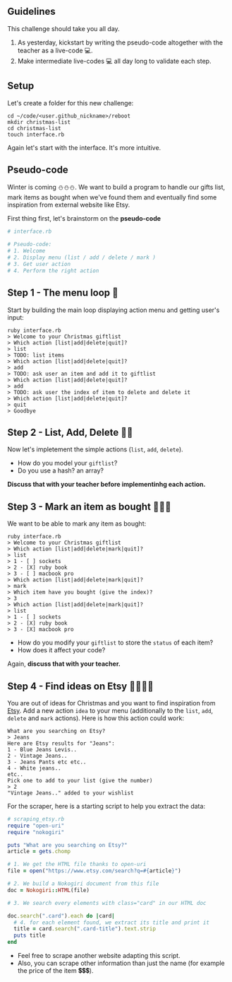 ## Guidelines

This challenge should take you all day.

1. As yesterday, kickstart by writing the pseudo-code altogether with the teacher as a live-code 💻.
2. Make intermediate live-codes 💻 all day long to validate each step.

## Setup

Let's create a folder for this new challenge:

```shell
cd ~/code/<user.github_nickname>/reboot
mkdir christmas-list
cd christmas-list
touch interface.rb
```

Again let's start with the interface. It's more intuitive.

## Pseudo-code

Winter is coming ⛄⛄⛄. We want to build a program to handle our gifts list, mark items as bought when we've found them and eventually find some inspiration from external website like Etsy.

First thing first, let's brainstorm on the **pseudo-code**


```ruby
# interface.rb

# Pseudo-code:
# 1. Welcome
# 2. Display menu (list / add / delete / mark )
# 3. Get user action
# 4. Perform the right action
```

## Step 1 - The menu loop 🎁

Start by building the main loop displaying action menu and getting user's input:

```shell
ruby interface.rb
> Welcome to your Christmas giftlist
> Which action [list|add|delete|quit]?
> list
> TODO: list items
> Which action [list|add|delete|quit]?
> add
> TODO: ask user an item and add it to giftlist
> Which action [list|add|delete|quit]?
> add
> TODO: ask user the index of item to delete and delete it
> Which action [list|add|delete|quit]?
> quit
> Goodbye
```

## Step 2 - List, Add, Delete 🎁🎁

Now let's impletement the simple actions (`list`, `add`, `delete`).

- How do you model your `giftlist`?
- Do you use a hash? an array?

**Discuss that with your teacher before implementinhg each action.**

## Step 3 - Mark an item as bought 🎁🎁🎁

We want to be able to mark any item as bought:

```shell
ruby interface.rb
> Welcome to your Christmas giftlist
> Which action [list|add|delete|mark|quit]?
> list
> 1 - [ ] sockets
> 2 - [X] ruby book
> 3 - [ ] macbook pro
> Which action [list|add|delete|mark|quit]?
> mark
> Which item have you bought (give the index)?
> 3
> Which action [list|add|delete|mark|quit]?
> list
> 1 - [ ] sockets
> 2 - [X] ruby book
> 3 - [X] macbook pro
```

- How do you modify your `giftlist` to store the `status` of each item?
- How does it affect your code?

Again, **discuss that with your teacher.**

## Step 4 - Find ideas on Etsy 🎁🎁🎁🎁

You are out of ideas for Christmas and you want to find inspiration from [Etsy](https://www.etsy.com).
Add a new action `idea` to your menu (additionally to the `list`, `add`, `delete` and `mark` actions). Here is how this action could work:

```shell
What are you searching on Etsy?
> Jeans
Here are Etsy results for "Jeans":
1 - Blue Jeans Levis..
2 - Vintage Jeans..
3 - Jeans Pants etc etc..
4 - White jeans..
etc..
Pick one to add to your list (give the number)
> 2
"Vintage Jeans.." added to your wishlist
```

For the scraper, here is a starting script to help you extract the data:

```ruby
# scraping_etsy.rb
require "open-uri"
require "nokogiri"

puts "What are you searching on Etsy?"
article = gets.chomp

# 1. We get the HTML file thanks to open-uri
file = open("https://www.etsy.com/search?q=#{article}")

# 2. We build a Nokogiri document from this file
doc = Nokogiri::HTML(file)

# 3. We search every elements with class="card" in our HTML doc

doc.search(".card").each do |card|
  # 4. for each element found, we extract its title and print it
  title = card.search(".card-title").text.strip
  puts title
end
```

- Feel free to scrape another website adapting this script.
- Also, you can scrape other information than just the name (for example the price of the item 💲💲💲).


